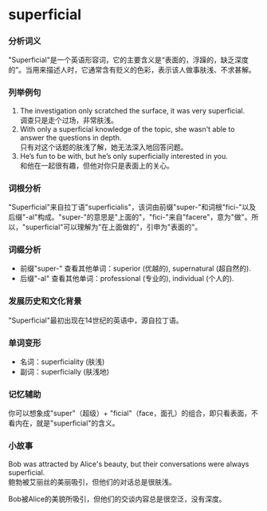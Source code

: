 # superficial

### 分析词义

  

"Superficial"是一个英语形容词，它的主要含义是“表面的，浮躁的，缺乏深度的”。当用来描述人时，它通常含有贬义的色彩，表示该人做事肤浅、不求甚解。

  

### 列举例句

  

1.  The investigation only scratched the surface, it was very superficial.  
    调查只是走个过场，非常肤浅。
2.  With only a superficial knowledge of the topic, she wasn't able to answer the questions in depth.  
    只有对这个话题的肤浅了解，她无法深入地回答问题。
3.  He’s fun to be with, but he’s only superficially interested in you.  
    和他在一起很有趣，但他对你只是表面上的关心。

  

### 词根分析

  

"Superficial"来自拉丁语"superficialis"，该词由前缀"super-"和词根"fici-"以及后缀"-al"构成。"super-"的意思是"上面的"，"fici-"来自"facere"，意为"做"。所以，"superficial"可以理解为"在上面做的"，引申为"表面的"。

  

### 词缀分析

  

*   前缀"super-" 查看其他单词：superior (优越的), supernatural (超自然的).
*   后缀"-al" 查看其他单词：professional (专业的), individual (个人的).

  

### 发展历史和文化背景

  

"Superficial"最初出现在14世纪的英语中，源自拉丁语。

  

### 单词变形

  

*   名词：superficiality (肤浅)
*   副词：superficially (肤浅地)

  

### 记忆辅助

  

你可以想象成"super"（超级）+ "ficial"（face，面孔）的组合，即只看表面，不看内在，就是"superficial"的含义。

  

### 小故事

  

Bob was attracted by Alice's beauty, but their conversations were always superficial.  
鲍勃被艾丽丝的美丽吸引，但他们的对话总是很肤浅。

  

Bob被Alice的美貌所吸引，但他们的交谈内容总是很空泛，没有深度。
